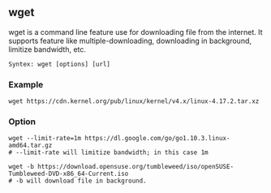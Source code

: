 ## wget

wget is a command line feature use for downloading file from the internet. It supports feature like multiple-downloading, downloading in background, limitize bandwidth, etc.

```
Syntex: wget [options] [url]
```

### Example

```
wget https://cdn.kernel.org/pub/linux/kernel/v4.x/linux-4.17.2.tar.xz
```

### Option

 ```
 wget --limit-rate=1m https://dl.google.com/go/go1.10.3.linux-amd64.tar.gz
 # --limit-rate will limitize bandwidth; in this case 1m
 ```
 
 ```
 wget -b https://download.opensuse.org/tumbleweed/iso/openSUSE-Tumbleweed-DVD-x86_64-Current.iso
 # -b will download file in background.
 ```
